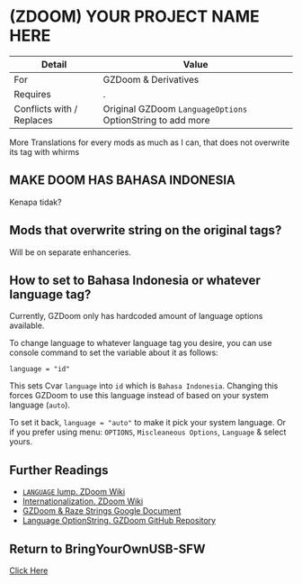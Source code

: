 # (ZDOOM) YOUR PROJECT NAME HERE

| Detail | Value |
| - | - |
| For | GZDoom & Derivatives |
| Requires | . |
| Conflicts with / Replaces | Original GZDoom `LanguageOptions` OptionString to add more |

More Translations for every mods as much as I can, that does not overwrite its tag with whirms

## MAKE DOOM HAS BAHASA INDONESIA

Kenapa tidak?

## Mods that overwrite string on the original tags?

Will be on separate enhanceries.

## How to set to Bahasa Indonesia or whatever language tag?

Currently, GZDoom only has hardcoded amount of language options available.

To change language to whatever language tag you desire, you can use console command to set the variable about it as follows:

```
language = "id"
```

This sets Cvar `language` into `id` which is `Bahasa Indonesia`. Changing this forces GZDoom to use this language instead of based on your system language (`auto`).

To set it back, `language = "auto"` to make it pick your system language. Or if you prefer using menu: `OPTIONS`, `Miscleaneous Options`, `Language` & select yours.

## Further Readings

- [`LANGUAGE` lump. ZDoom Wiki](https://zdoom.org/wiki/LANGUAGE)
- [Internationalization. ZDoom Wiki](https://zdoom.org/wiki/Internationalization)
- [GZDoom & Raze Strings Google Document](https://docs.google.com/spreadsheets/d/1pvwXEgytkor9SClCiDn4j5AH7FedyXS-ocCbsuQIXDU/edit?usp=sharing)
- [Language OptionString. GZDoom GitHub Repository](https://github.com/ZDoom/gzdoom/blob/0f26139e1068d7e4a5a83e036ef59654fd37b510/wadsrc/static/menudef.txt#L2913)

## Return to BringYourOwnUSB-SFW

[Click Here](https://github.com/Perkedel/BringYourOwnUSB-SFW)